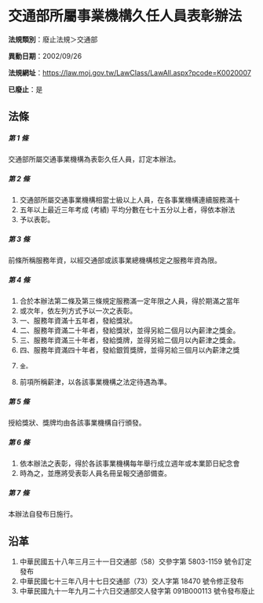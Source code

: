# 交通部所屬事業機構久任人員表彰辦法

**法規類別**：廢止法規＞交通部

**異動日期**：2002/09/26  

**法規網址**：https://law.moj.gov.tw/LawClass/LawAll.aspx?pcode=K0020007

**已廢止**：是



## 法條
##### 第 1 條
交通部所屬交通事業機構為表彰久任人員，訂定本辦法。

##### 第 2 條
1. 交通部所屬交通事業機構相當士級以上人員，在各事業機構連續服務滿十
1. 五年以上最近三年考成 (考績) 平均分數在七十五分以上者，得依本辦法
1. 予以表彰。

##### 第 3 條
前條所稱服務年資，以經交通部或該事業總機構核定之服務年資為限。

##### 第 4 條
1. 合於本辦法第二條及第三條規定服務滿一定年限之人員，得於期滿之當年
1. 或次年，依左列方式予以一次之表彰。
1. 一、服務年資滿十五年者，發給獎狀。
1. 二、服務年資滿二十年者，發給獎狀，並得另給二個月以內薪津之獎金。
1. 三、服務年資滿三十年者，發給獎牌，並得另給二個月以內薪津之獎金。
1. 四、服務年資滿四十年者，發給銀質獎牌，並得另給三個月以內薪津之獎
1.     金。
1. 前項所稱薪津，以各該事業機構之法定待遇為準。

##### 第 5 條
授給獎狀、獎牌均由各該事業機構自行頒發。

##### 第 6 條
1. 依本辦法之表彰，得於各該事業機構每年舉行成立週年或本業節日紀念會
1. 時為之，並應將受表彰人員名冊呈報交通部備查。

##### 第 7 條
本辦法自發布日施行。

## 沿革
1. 中華民國五十八年三月三十一日交通部（58）交參字第 5803-1159  號令訂定發布
1. 中華民國七十三年八月十七日交通部（73）交人字第 18470  號令修正發布
1. 中華民國九十一年九月二十六日交通部交人發字第 091B000113 號令發布廢止
